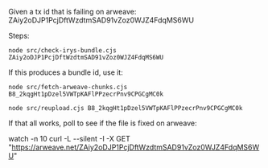 Given a tx id that is failing on arweave: ZAiy2oDJP1PcjDftWzdtmSAD91vZoz0WJZ4FdqMS6WU

Steps:

    node src/check-irys-bundle.cjs ZAiy2oDJP1PcjDftWzdtmSAD91vZoz0WJZ4FdqMS6WU

If this produces a bundle id, use it:

    node src/fetch-arweave-chunks.cjs B8_2kqgHt1pDzel5VWTpKAFlPPzecrPnv9CPGCgMC0k

    node src/reupload.cjs B8_2kqgHt1pDzel5VWTpKAFlPPzecrPnv9CPGCgMC0k

If that all works, poll to see if the file is fixed on arweave:

  watch -n 10 curl -L --silent -I -X GET "https://arweave.net/ZAiy2oDJP1PcjDftWzdtmSAD91vZoz0WJZ4FdqMS6WU"
